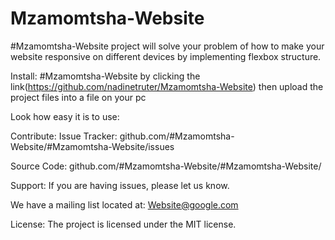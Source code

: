 # Mzamomtsha-Website
#Mzamomtsha-Website project will solve your problem of how to make your website responsive on different devices
by implementing flexbox structure. 

Install:
#Mzamomtsha-Website 
by clicking the link(https://github.com/nadinetruter/Mzamomtsha-Website)
then upload the project files into a file on your pc

Look how easy it is to use:



Contribute:
Issue Tracker: github.com/#Mzamomtsha-Website/#Mzamomtsha-Website/issues

Source Code: github.com/#Mzamomtsha-Website/#Mzamomtsha-Website/

Support:
If you are having issues, please let us know.

We have a mailing list located at: Website@google.com

License:
The project is licensed under the MIT license.
